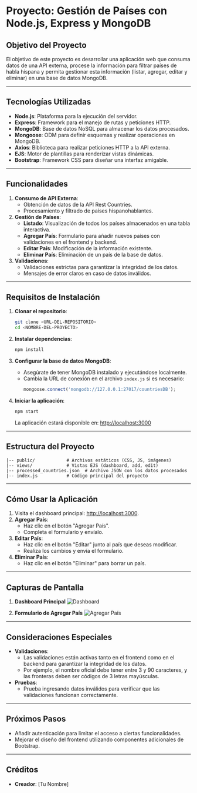 # Proyecto: Gestión de Países con Node.js, Express y MongoDB

## Objetivo del Proyecto
El objetivo de este proyecto es desarrollar una aplicación web que consuma datos de una API externa, procese la información para filtrar países de habla hispana y permita gestionar esta información (listar, agregar, editar y eliminar) en una base de datos MongoDB.

---

## Tecnologías Utilizadas
- **Node.js**: Plataforma para la ejecución del servidor.
- **Express**: Framework para el manejo de rutas y peticiones HTTP.
- **MongoDB**: Base de datos NoSQL para almacenar los datos procesados.
- **Mongoose**: ODM para definir esquemas y realizar operaciones en MongoDB.
- **Axios**: Biblioteca para realizar peticiones HTTP a la API externa.
- **EJS**: Motor de plantillas para renderizar vistas dinámicas.
- **Bootstrap**: Framework CSS para diseñar una interfaz amigable.

---

## Funcionalidades
1. **Consumo de API Externa**:
   - Obtención de datos de la API Rest Countries.
   - Procesamiento y filtrado de países hispanohablantes.
2. **Gestión de Países**:
   - **Listado**: Visualización de todos los países almacenados en una tabla interactiva.
   - **Agregar País**: Formulario para añadir nuevos países con validaciones en el frontend y backend.
   - **Editar País**: Modificación de la información existente.
   - **Eliminar País**: Eliminación de un país de la base de datos.
3. **Validaciones**:
   - Validaciones estrictas para garantizar la integridad de los datos.
   - Mensajes de error claros en caso de datos inválidos.

---

## Requisitos de Instalación

1. **Clonar el repositorio**:
   ```bash
   git clone <URL-DEL-REPOSITORIO>
   cd <NOMBRE-DEL-PROYECTO>
   ```

2. **Instalar dependencias**:
   ```bash
   npm install
   ```

3. **Configurar la base de datos MongoDB**:
   - Asegúrate de tener MongoDB instalado y ejecutándose localmente.
   - Cambia la URL de conexión en el archivo `index.js` si es necesario:
     ```javascript
     mongoose.connect('mongodb://127.0.0.1:27017/countriesDB');
     ```

4. **Iniciar la aplicación**:
   ```bash
   npm start
   ```
   La aplicación estará disponible en: [http://localhost:3000](http://localhost:3000)

---

## Estructura del Proyecto
```
|-- public/            # Archivos estáticos (CSS, JS, imágenes)
|-- views/             # Vistas EJS (dashboard, add, edit)
|-- processed_countries.json  # Archivo JSON con los datos procesados
|-- index.js           # Código principal del proyecto
```

---

## Cómo Usar la Aplicación
1. Visita el dashboard principal: [http://localhost:3000](http://localhost:3000).
2. **Agregar País**:
   - Haz clic en el botón "Agregar País".
   - Completa el formulario y envíalo.
3. **Editar País**:
   - Haz clic en el botón "Editar" junto al país que deseas modificar.
   - Realiza los cambios y envía el formulario.
4. **Eliminar País**:
   - Haz clic en el botón "Eliminar" para borrar un país.

---

## Capturas de Pantalla
1. **Dashboard Principal**
   ![Dashboard](https://via.placeholder.com/800x400)

2. **Formulario de Agregar País**
   ![Agregar País](https://via.placeholder.com/800x400)

---

## Consideraciones Especiales
- **Validaciones**:
  - Las validaciones están activas tanto en el frontend como en el backend para garantizar la integridad de los datos.
  - Por ejemplo, el nombre oficial debe tener entre 3 y 90 caracteres, y las fronteras deben ser códigos de 3 letras mayúsculas.
- **Pruebas**:
  - Prueba ingresando datos inválidos para verificar que las validaciones funcionan correctamente.

---

## Próximos Pasos
- Añadir autenticación para limitar el acceso a ciertas funcionalidades.
- Mejorar el diseño del frontend utilizando componentes adicionales de Bootstrap.

---

## Créditos
- **Creador**: [Tu Nombre]